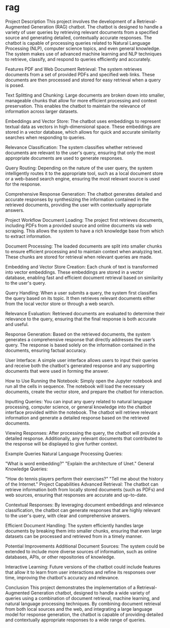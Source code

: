 # rag
Project Description
This project involves the development of a Retrieval-Augmented Generation (RAG) chatbot. The chatbot is designed to handle a variety of user queries by retrieving relevant documents from a specified source and generating detailed, contextually accurate responses. The chatbot is capable of processing queries related to Natural Language Processing (NLP), computer science topics, and even general knowledge. The system makes use of advanced machine learning and NLP techniques to retrieve, classify, and respond to queries efficiently and accurately.

Features
PDF and Web Document Retrieval: The system retrieves documents from a set of provided PDFs and specified web links. These documents are then processed and stored for easy retrieval when a query is posed.

Text Splitting and Chunking: Large documents are broken down into smaller, manageable chunks that allow for more efficient processing and context preservation. This enables the chatbot to maintain the relevance of information across larger datasets.

Embeddings and Vector Store: The chatbot uses embeddings to represent textual data as vectors in high-dimensional space. These embeddings are stored in a vector database, which allows for quick and accurate similarity searches when responding to queries.

Relevance Classification: The system classifies whether retrieved documents are relevant to the user's query, ensuring that only the most appropriate documents are used to generate responses.

Query Routing: Depending on the nature of the user query, the system intelligently routes it to the appropriate tool, such as a local document store or a web-based search engine, ensuring the most relevant source is used for the response.

Comprehensive Response Generation: The chatbot generates detailed and accurate responses by synthesizing the information contained in the retrieved documents, providing the user with contextually appropriate answers.

Project Workflow
Document Loading: The project first retrieves documents, including PDFs from a provided source and online documents via web scraping. This allows the system to have a rich knowledge base from which to extract information.

Document Processing: The loaded documents are split into smaller chunks to ensure efficient processing and to maintain context when analyzing text. These chunks are stored for retrieval when relevant queries are made.

Embedding and Vector Store Creation: Each chunk of text is transformed into vector embeddings. These embeddings are stored in a vector database, enabling fast and efficient document retrieval based on similarity to the user's query.

Query Handling: When a user submits a query, the system first classifies the query based on its topic. It then retrieves relevant documents either from the local vector store or through a web search.

Relevance Evaluation: Retrieved documents are evaluated to determine their relevance to the query, ensuring that the final response is both accurate and useful.

Response Generation: Based on the retrieved documents, the system generates a comprehensive response that directly addresses the user’s query. The response is based solely on the information contained in the documents, ensuring factual accuracy.

User Interface: A simple user interface allows users to input their queries and receive both the chatbot's generated response and any supporting documents that were used in forming the answer.

How to Use
Running the Notebook: Simply open the Jupyter notebook and run all the cells in sequence. The notebook will load the necessary documents, create the vector store, and prepare the chatbot for interaction.

Inputting Queries: You can input any query related to natural language processing, computer science, or general knowledge into the chatbot interface provided within the notebook. The chatbot will retrieve relevant information and generate a detailed response based on the retrieved documents.

Viewing Responses: After processing the query, the chatbot will provide a detailed response. Additionally, any relevant documents that contributed to the response will be displayed to give further context.

Example Queries
Natural Language Processing Queries:

"What is word embedding?"
"Explain the architecture of Unet."
General Knowledge Queries:

"How do tennis players perform their exercises?"
"Tell me about the history of the Internet."
Project Capabilities
Advanced Retrieval: The chatbot can retrieve information both from locally stored documents (such as PDFs) and web sources, ensuring that responses are accurate and up-to-date.

Contextual Responses: By leveraging document embeddings and relevance classification, the chatbot can generate responses that are highly relevant to the user's query, with clear and comprehensive answers.

Efficient Document Handling: The system efficiently handles large documents by breaking them into smaller chunks, ensuring that even large datasets can be processed and retrieved from in a timely manner.

Potential Improvements
Additional Document Sources: The system could be extended to include more diverse sources of information, such as online databases, APIs, or other repositories of knowledge.

Interactive Learning: Future versions of the chatbot could include features that allow it to learn from user interactions and refine its responses over time, improving the chatbot's accuracy and relevance.

Conclusion
This project demonstrates the implementation of a Retrieval-Augmented Generation chatbot, designed to handle a wide variety of queries using a combination of document retrieval, machine learning, and natural language processing techniques. By combining document retrieval from both local sources and the web, and integrating a large language model for response generation, the chatbot is capable of providing detailed and contextually appropriate responses to a wide range of queries.


